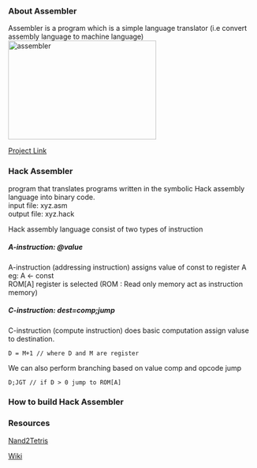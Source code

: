 ### About Assembler
Assembler is a program which is a simple language translator (i.e convert assembly language to machine language)
<img src="https://github.com/amarjeet-saini/amarjeet-saini.github.io/blob/master/assembly.png" alt="assembler" height="200" width="300"/>

[Project Link](https://github.com/amarjeet-saini/Hack-Assembler)

### Hack Assembler
program that translates programs written in the symbolic Hack assembly language into binary code.</br>
input file: xyz.asm <br /> 
output file: xyz.hack <br /> 

Hack assembly language consist of two types of instruction <br /> 
##### A-instruction: @value
A-instruction (addressing instruction) assigns value of const to register A eg: A <- const  <br /> 
ROM[A] register is selected (ROM : Read only memory act as instruction memory)  <br /> 
##### C-instruction: dest=comp;jump <br /> 
C-instruction (compute instruction) does basic computation assign valuse to destination. <br />
```
D = M+1 // where D and M are register
```
We can also perform branching based on value comp and opcode jump
```
D;JGT // if D > 0 jump to ROM[A]
```
### How to build Hack Assembler 


### Resources
[Nand2Tetris](https://www.nand2tetris.org/project06)

[Wiki](https://en.wikipedia.org/wiki/Assembly_language#Assembler)
